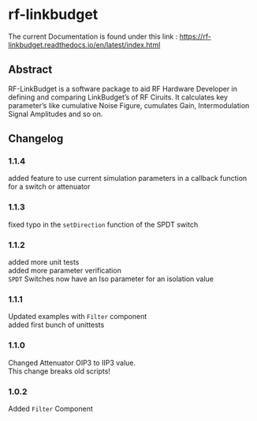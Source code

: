# rf-linkbudget

<!-- https://packaging.python.org/tutorials/packaging-projects/ -->

The current Documentation is found under this link : <https://rf-linkbudget.readthedocs.io/en/latest/index.html>

## Abstract
RF-LinkBudget is a software package to aid RF Hardware Developer in defining and comparing LinkBudget’s of RF Ciruits.
It calculates key parameter’s like cumulative Noise Figure, cumulates Gain, Intermodulation Signal Amplitudes and so on.

## Changelog

### 1.1.4
added feature to use current simulation parameters in a callback function for a switch or attenuator 

### 1.1.3
fixed typo in the `setDirection` function of the SPDT switch

### 1.1.2
added more unit tests  
added more parameter verification  
`SPDT` Switches now have an Iso parameter for an isolation value

### 1.1.1
Updated examples with `Filter` component  
added first bunch of unittests

### 1.1.0
Changed Attenuator OIP3 to IIP3 value.  
This change breaks old scripts!

### 1.0.2
Added `Filter` Component
